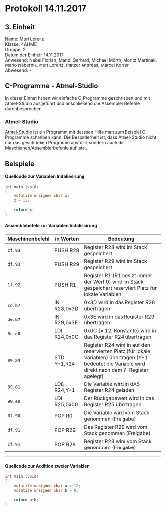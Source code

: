 # Protokoll 14.11.2017
## 3. Einheit

Name: Muri Lorenz <br>
Klasse: 4AHME <br>
Gruppe: 2 <br>
Datum der Einheit: 14.11.2017 <br>
Anwesend: Nebel Florian, Mandl Gerhard, Michael Mörth, Moritz Martinak, Mario Nabernik, Muri Lorenz, Platzer Andreas, Marcel Köhler <br>
Abwesend: - <br>

## C-Programme - Atmel-Studio
In dieser Einhat haben wir einfache C-Programme geschrieben und mit Atmel-Studio ausgeführt und anschließend die Assembler Befehle durchbesprochen. <br>

### Atmel-Studio
[Atmel-Studio](https://www.microchip.com/avr-support/atmel-studio-7) ist ein Programm mit desssen Hilfe man zum Beispiel C Programme schreiben kann. Die Besonderheit ist, dass Atmel-Studio nicht nur das geschrieben Programm ausführt sondern auch die Maschienen/Assemblerbefehle auflistet.

## Beispiele

#### Quellcode zur Variablen Initaliesirung
```c
int main (void)
{
	volatile unsigned char x;
	x = 12;
	
	return x;
}
```

#### Assemblebefele zur Variablen Initaliesirung
Maschinenbefehl | in Worten | Bedeutung
--------------- | --------- | ---------
`cf.93` | PUSH R28 | Register R28 wird im Stack gespeichert
`df.93` | PUSH R29 | Register R29 wird im Stack gespeichert
`1f.92` | PUSH R1 | Register R1 (R1 besizt immer der Wert 0) wird im Stack gespeichert reserviert Platz für lokale Variablen
`cd.b7` | IN R28,0x3D | 0x3D wird in das Register R28 übertragen
`de.b7` | IN R29,0x3E | 0x3E wird in das Register R29 übertragen
`8c.e0` | LDI R24,0x0C | 0x0C (= 12, Konstante) wird in das Register R24 übertragen
`89.83` | STD Y+1,R24 | Register R24 wird in auf den reservierten Platz (für lokale Variablen) übertragen (Y+1 bedeutet die Variable wird direkt nach dem Y-Register agelegt)
`89.81` | LDD R24,Y+1 | Die Variable wird in dAS Register R24 geladen
`90.e0` | LDI R25,0x00 | Der Rückgabewert wird in das Register R25 übertragen
`0f.90` | POP R0 | Die Variable wird vom Stack genommen (Freigabe)
`df.91` | POP R29 | Das Register R29 wird vom Stack genommen (Freigabe)
`cf.91` | POP R28 | Register R28 wird vom Stack genommen (Freigabe)

****************************************************************************************************************************************

#### Quellcode zur Addition zweier Variablen
```c
int main (void)
{
	volatile unsigned char a = 12;
	volatile unsigned char b = 8;
	
	return a+b;
}
```






